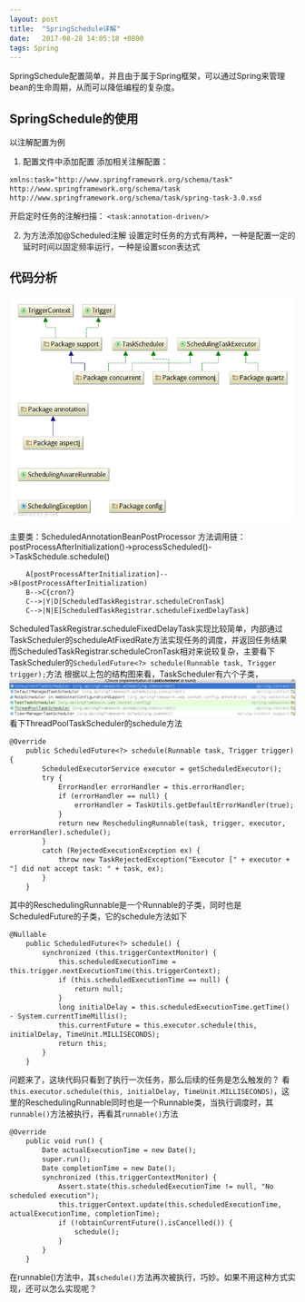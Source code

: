 ```yaml
---
layout: post
title:  "SpringSchedule详解"
date:   2017-08-28 14:05:18 +0800
tags: Spring
---
```



SpringSchedule配置简单，并且由于属于Spring框架，可以通过Spring来管理bean的生命周期，从而可以降低编程的复杂度。

SpringSchedule的使用
--

以注解配置为例

1. 配置文件中添加配置
添加相关注解配置：

~~~
xmlns:task="http://www.springframework.org/schema/task"
http://www.springframework.org/schema/task  http://www.springframework.org/schema/task/spring-task-3.0.xsd
~~~

开启定时任务的注解扫描：
`<task:annotation-driven/>`

2. 为方法添加@Scheduled注解
设置定时任务的方式有两种，一种是配置一定的延时时间以固定频率运行，一种是设置scon表达式

代码分析
--

![](/_pic/diagram.png)

主要类：ScheduledAnnotationBeanPostProcessor
方法调用链：postProcessAfterInitialization()->processScheduled()->TaskSchedule.schedule()

```graphLR
    A[postProcessAfterInitialization]-->B(postProcessAfterInitialization)
    B-->C{cron?}
    C-->|Y|D[ScheduledTaskRegistrar.scheduleCronTask]
    C-->|N|E[ScheduledTaskRegistrar.scheduleFixedDelayTask]
```

ScheduledTaskRegistrar.scheduleFixedDelayTask实现比较简单，内部通过TaskScheduler的scheduleAtFixedRate方法实现任务的调度，并返回任务结果
而ScheduledTaskRegistrar.scheduleCronTask相对来说较复杂，主要看下TaskScheduler的`ScheduledFuture<?> schedule(Runnable task, Trigger trigger);`方法
根据以上包的结构图来看，TaskScheduler有六个子类，
![](/_pic/SpringSchedule2.png)
看下ThreadPoolTaskScheduler的schedule方法

~~~
@Override
	public ScheduledFuture<?> schedule(Runnable task, Trigger trigger) {
		ScheduledExecutorService executor = getScheduledExecutor();
		try {
			ErrorHandler errorHandler = this.errorHandler;
			if (errorHandler == null) {
				errorHandler = TaskUtils.getDefaultErrorHandler(true);
			}
			return new ReschedulingRunnable(task, trigger, executor, errorHandler).schedule();
		}
		catch (RejectedExecutionException ex) {
			throw new TaskRejectedException("Executor [" + executor + "] did not accept task: " + task, ex);
		}
	}
~~~

其中的ReschedulingRunnable是一个Runnable的子类，同时也是ScheduledFuture的子类，它的schedule方法如下

~~~
@Nullable
	public ScheduledFuture<?> schedule() {
		synchronized (this.triggerContextMonitor) {
			this.scheduledExecutionTime = this.trigger.nextExecutionTime(this.triggerContext);
			if (this.scheduledExecutionTime == null) {
				return null;
			}
			long initialDelay = this.scheduledExecutionTime.getTime() - System.currentTimeMillis();
			this.currentFuture = this.executor.schedule(this, initialDelay, TimeUnit.MILLISECONDS);
			return this;
		}
	}
~~~

问题来了，这块代码只看到了执行一次任务，那么后续的任务是怎么触发的？
看`this.executor.schedule(this, initialDelay, TimeUnit.MILLISECONDS)`，这里的ReschedulingRunnable同时也是一个Runnable类，当执行调度时，其`runnable()`方法被执行，再看其`runnable()`方法

~~~
@Override
	public void run() {
		Date actualExecutionTime = new Date();
		super.run();
		Date completionTime = new Date();
		synchronized (this.triggerContextMonitor) {
			Assert.state(this.scheduledExecutionTime != null, "No scheduled execution");
			this.triggerContext.update(this.scheduledExecutionTime, actualExecutionTime, completionTime);
			if (!obtainCurrentFuture().isCancelled()) {
				schedule();
			}
		}
	}
~~~

在runnable()方法中，其`schedule()`方法再次被执行，巧妙。如果不用这种方式实现，还可以怎么实现呢？
